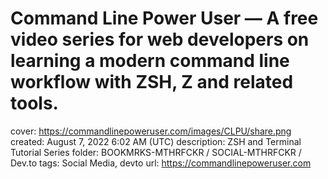 # Command Line Power User — A free video series for web developers on learning a modern command line workflow with ZSH, Z and related tools.

cover: https://commandlinepoweruser.com/images/CLPU/share.png
created: August 7, 2022 6:02 AM (UTC)
description: ZSH and Terminal Tutorial Series
folder: BOOKMRKS-MTHRFCKR / SOCIAL-MTHRFCKR / Dev.to
tags: Social Media, devto
url: https://commandlinepoweruser.com